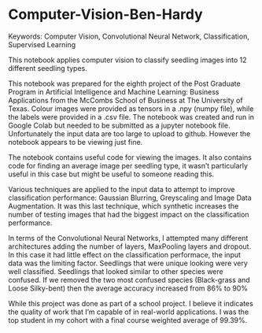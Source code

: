 # Computer-Vision-Ben-Hardy
Keywords: Computer Vision, Convolutional Neural Network, Classification, Supervised Learning

This notebook applies computer vision to classify seedling images into 12 different seedling types.

This notebook was prepared for the eighth project of the Post Graduate Program in Artificial Intelligence and Machine Learning: Business Applications from the McCombs School of Business at The University of Texas. Colour images were provided as tensors in a .npy (numpy file), while the labels were provided in a .csv file. The notebook was created and run in Google Colab but needed to be submitted as a jupyter notebook file. Unfortunately the input data are too large to upload to github. However the notebook appears to be viewing just fine.

The notebook contains useful code for viewing the images. It also contains code for finding an average image per seedling type, it wasn’t particularly useful in this case but might be useful to someone reading this.

Various techniques are applied to the input data to attempt to improve classification performance: Gaussian Blurring, Greyscaling and Image Data Augmentation. It was this last technique, which synthetic increases the number of testing images that had the biggest impact on the classification performance.

In terms of the Convolutional Neural Networks, I attempted many different architectures adding the number of layers, MaxPooling layers and dropout. In this case it had little effect on the classification performace, the input data was the limiting factor. Seedlings that were unique looking were very well classified. Seedlings that looked similar to other species were confused. If we removed the two most confused species (Black-grass and Loose Silky-bent) then the average accuracy increased from 86% to 90%

While this project was done as part of a school project. I believe it indicates the quality of work that I’m capable of in real-world applications. I was the top student in my cohort with a final course weighted average of 99.39%.
